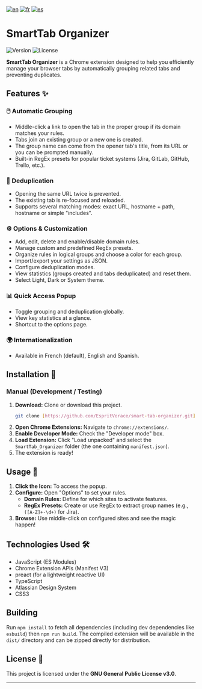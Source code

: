 [![en](https://img.shields.io/badge/lang-en-red.svg)](https://github.com/EspritVorace/smart-tab-organizer/blob/master/README.md)
[![fr](https://img.shields.io/badge/lang-fr-blue.svg)](https://github.com/EspritVorace/smart-tab-organizer/blob/master/README-fr.md)
[![es](https://img.shields.io/badge/lang-es-yellow.svg)](https://github.com/EspritVorace/smart-tab-organizer/blob/master/README-es.md)

# SmartTab Organizer

![Version](https://img.shields.io/badge/version-1.0.0-blue.svg)
![License](https://img.shields.io/badge/License-GPL_v3-blue.svg)

**SmartTab Organizer** is a Chrome extension designed to help you efficiently manage your browser tabs by automatically grouping related tabs and preventing duplicates.

## Features ✨

### 🖱️ Automatic Grouping
* Middle-click a link to open the tab in the proper group if its domain matches your rules.
* Tabs join an existing group or a new one is created.
* The group name can come from the opener tab's title, from its URL or you can be prompted manually.
* Built-in RegEx presets for popular ticket systems (Jira, GitLab, GitHub, Trello, etc.).

### 🚫 Deduplication
* Opening the same URL twice is prevented.
* The existing tab is re-focused and reloaded.
* Supports several matching modes: exact URL, hostname + path, hostname or simple "includes".

### ⚙️ Options & Customization
* Add, edit, delete and enable/disable domain rules.
* Manage custom and predefined RegEx presets.
* Organize rules in logical groups and choose a color for each group.
* Import/export your settings as JSON.
* Configure deduplication modes.
* View statistics (groups created and tabs deduplicated) and reset them.
* Select Light, Dark or System theme.

### 📊 Quick Access Popup
* Toggle grouping and deduplication globally.
* View key statistics at a glance.
* Shortcut to the options page.

### 🌍 Internationalization
* Available in French (default), English and Spanish.

## Installation 🚀

### Manual (Development / Testing)

1.  **Download:** Clone or download this project.
    ```bash
    git clone [https://github.com/EspritVorace/smart-tab-organizer.git](https://github.com/EspritVorace/smart-tab-organizer.git) 
    ```
2.  **Open Chrome Extensions:** Navigate to `chrome://extensions/`.
3.  **Enable Developer Mode:** Check the "Developer mode" box.
4.  **Load Extension:** Click "Load unpacked" and select the `SmartTab_Organizer` folder (the one containing `manifest.json`).
5.  The extension is ready!

## Usage 📖

1.  **Click the Icon:** To access the popup.
2.  **Configure:** Open "Options" to set your rules.
    * **Domain Rules:** Define for which sites to activate features.
    * **RegEx Presets:** Create or use RegEx to extract group names (e.g., `([A-Z]+-\d+)` for Jira).
3.  **Browse:** Use middle-click on configured sites and see the magic happen!

## Technologies Used 🛠️

* JavaScript (ES Modules)
* Chrome Extension APIs (Manifest V3)
* preact (for a lightweight reactive UI)
* TypeScript
* Atlassian Design System
* CSS3

## Building

Run `npm install` to fetch all dependencies (including dev dependencies like
`esbuild`) then `npm run build`. The compiled extension will be available in the
`dist/` directory and can be zipped directly for distribution.

## License 📄

This project is licensed under the **GNU General Public License v3.0**.

---